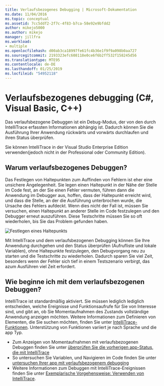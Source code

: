 ```yaml
---
title: Verlaufsbezogenes Debugging | Microsoft-Dokumentation
ms.date: 11/04/2016
ms.topic: conceptual
ms.assetid: 7cc5ddf2-2f7c-4f83-b7ca-58e92e9bfdd2
author: mikejo5000
ms.author: mikejo
manager: jillfra
ms.workload:
- multiple
ms.openlocfilehash: d00ab3ca18997fe61fc4b36e1f9f9a098b0aa727
ms.sourcegitcommit: 2193323efc608118e0ce6f6b2ff532f158245d56
ms.translationtype: MTE95
ms.contentlocale: de-DE
ms.lasthandoff: 01/25/2019
ms.locfileid: "54952118"
---
```

# <a name="historical-debugging-c-visual-basic-c"></a>Verlaufsbezogenes debugging (C#, Visual Basic, C++)

Das verlaufsbezogene Debuggen ist ein Debug-Modus, der von den durch IntelliTrace erfassten Informationen abhängig ist. Dadurch können Sie die Ausführung Ihrer Anwendung rückwärts und vorwärts durchlaufen und ihren Status überprüfen.  
  
 Sie können IntelliTrace in der Visual Studio Enterprise Edition verwenden(jedoch nicht in der Professional oder Community Edition).  
  
## <a name="why-use-historical-debugging"></a>Warum verlaufsbezogenes Debuggen?

 Das Festlegen von Haltepunkten zum Auffinden von Fehlern ist eher eine unsichere Angelegenheit. Sie legen einen Haltepunkt in der Nähe der Stelle im Code fest, an der Sie einen Fehler vermuten, führen dann die Anwendung im Debugger aus, hoffen, dass der Haltepunkt erreicht wird, und dass die Stelle, an der die Ausführung unterbrochen wurde, die Ursache des Fehlers aufdeckt. Wenn dies nicht der Fall ist, müssen Sie versuchen, einen Haltepunkt an anderer Stelle im Code festzulegen und den Debugger erneut auszuführen. Diese Testschritte müssen Sie so oft wiederholen, bis Sie das Problem gefunden haben.  
  
 ![Festlegen eines Haltepunkts](../debugger/media/breakpointprocesa.png "BreakpointProcesa")  
  
 Mit IntelliTrace und dem verlaufsbezogenen Debugging können Sie Ihre Anwendung durchgehen und den Status überprüfen (Aufrufliste und lokale Variablen), ohne Haltepunkte festzulegen, den Debugvorgang neu zu starten und die Testschritte zu wiederholen. Dadurch sparen Sie viel Zeit, besonders wenn der Fehler sich tief in einem Testszenario verbirgt, das azum Ausführen viel Zeit erfordert.  
  
## <a name="how-do-i-start-using-historical-debugging"></a>Wie beginne ich mit dem verlaufsbezogenen Debuggen?

 IntelliTrace ist standardmäßig aktiviert. Sie müssen lediglich lediglich entscheiden, welche Ereignisse und Funktionsaufrufe für Sie von Interesse sind, und gibt an, ob Sie Momentaufnahmen des Zustands vollständige Anwendung anzeigen möchten. Weitere Informationen zum Definieren von Elementen, die Sie suchen möchten, finden Sie unter [IntelliTrace-Funktionen](../debugger/intellitrace-features.md). Unterstützung von Funktionen variiert je nach Sprache und die app Typ.

 - Zum Anzeigen von Momentaufnahmen mit verlaufsbezogenen Debuggen finden Sie unter [überprüfen Sie die vorherigen app-Status, die mit IntelliTrace](../debugger/view-historical-application-state.md)
 - So untersuchen Sie Variablen, und Navigieren im Code finden Sie unter [untersuchen Ihrer app mit verlaufsbezogenem debugging](../debugger/historical-debugging-inspect-app.md)
 - Weitere Informationen zum Debuggen mit IntelliTrace-Ereignissen finden Sie unter [Exemplarische Vorgehensweise: Verwenden von IntelliTrace](../debugger/walkthrough-using-intellitrace.md).